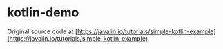 # kotlin-demo

Original source code at [https://javalin.io/tutorials/simple-kotlin-example](https://javalin.io/tutorials/simple-kotlin-example)
